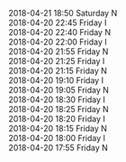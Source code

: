 2018-04-21 18:50 Saturday  N  
2018-04-20 22:45 Friday  I  
2018-04-20 22:40 Friday  N  
2018-04-20 22:00 Friday  I  
2018-04-20 21:55 Friday  N  
2018-04-20 21:25 Friday  I  
2018-04-20 21:15 Friday  N  
2018-04-20 19:10 Friday  I  
2018-04-20 19:05 Friday  N  
2018-04-20 18:30 Friday  I  
2018-04-20 18:25 Friday  N  
2018-04-20 18:20 Friday  I  
2018-04-20 18:15 Friday  N  
2018-04-20 18:00 Friday  I  
2018-04-20 17:55 Friday  N  
